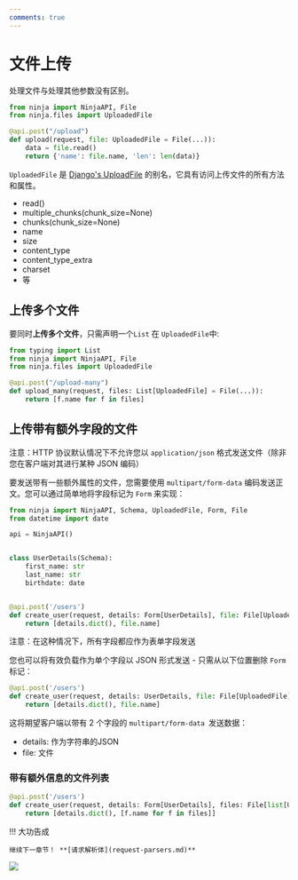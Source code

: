 ```yaml
---
comments: true
---
```

# 文件上传

处理文件与处理其他参数没有区别。

```python hl_lines="1 2 5"
from ninja import NinjaAPI, File
from ninja.files import UploadedFile

@api.post("/upload")
def upload(request, file: UploadedFile = File(...)):
    data = file.read()
    return {'name': file.name, 'len': len(data)}
```


`UploadedFile` 是 [Django's UploadFile](https://docs.djangoproject.com/en/stable/ref/files/uploads/#django.core.files.uploadedfile.UploadedFile) 的别名，它具有访问上传文件的所有方法和属性。

 - read()
 - multiple_chunks(chunk_size=None)
 - chunks(chunk_size=None)
 - name
 - size
 - content_type
 - content_type_extra
 - charset
 - 等

## 上传多个文件

要同时**上传多个文件**，只需声明一个`List` 在 `UploadedFile`中:


```python hl_lines="1 6"
from typing import List
from ninja import NinjaAPI, File
from ninja.files import UploadedFile

@api.post("/upload-many")
def upload_many(request, files: List[UploadedFile] = File(...)):
    return [f.name for f in files]
```

## 上传带有额外字段的文件
注意：HTTP 协议默认情况下不允许您以 `application/json` 格式发送文件（除非您在客户端对其进行某种 JSON 编码）

要发送带有一些额外属性的文件，您需要使用 `multipart/form-data` 编码发送正文。您可以通过简单地将字段标记为 `Form` 来实现：

```python hl_lines="14"
from ninja import NinjaAPI, Schema, UploadedFile, Form, File
from datetime import date

api = NinjaAPI()


class UserDetails(Schema):
    first_name: str
    last_name: str
    birthdate: date


@api.post('/users')
def create_user(request, details: Form[UserDetails], file: File[UploadedFile]):
    return [details.dict(), file.name]

```

注意：在这种情况下，所有字段都应作为表单字段发送

您也可以将有效负载作为单个字段以 JSON 形式发送 - 只需从以下位置删除 `Form` 标记：


```python
@api.post('/users')
def create_user(request, details: UserDetails, file: File[UploadedFile]):
    return [details.dict(), file.name]

```

这将期望客户端以带有 2 个字段的 `multipart/form-data `发送数据：
  
  - details: 作为字符串的JSON
  - file: 文件


### 带有额外信息的文件列表

```python
@api.post('/users')
def create_user(request, details: Form[UserDetails], files: File[list[UploadedFile]]):
    return [details.dict(), [f.name for f in files]]
```
!!! 大功告成

    继续下一章节！ **[请求解析体](request-parsers.md)**

<img style="object-fit: cover; object-position: 50% 50%;" loading="lazy" fetchpriority="auto" aria-hidden="true" draggable="false" src="https://picsum.photos/825/47.jpg">
